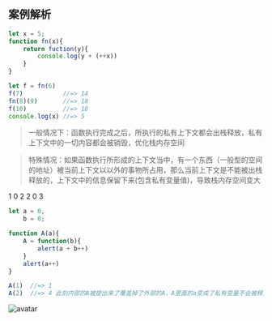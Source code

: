 
## 案例解析
```javascript
let x = 5;
function fn(x){
	return fuction(y){
		console.log(y + (++x))
	}
}

let f = fn(6)
f(7)           //=> 14
fn(8)(9)       //=> 18
f(10)          //=> 18
console.log(x) //=> 5

```
> 一般情况下：函数执行完成之后，所执行的私有上下文都会出栈释放，私有上下文中的一切内容都会被销毁，优化栈内存空间

> 特殊情况：如果函数执行所形成的上下文当中，有一个东西（一般型的空间的地址）被当前上下文以以外的事物所占用，那么当前上下文是不能被出栈释放的，上下文中的信息保留下来(包含私有变量值)，导致栈内存空间变大

1 0 2
2 0 3

```javascript
let a = 0,
    b = 0;

function A(a){
    A = function(b){
        alert(a + b++)
    }
    alert(a++)
}

A(1)  //=> 1
A(2)  //=> 4 此刻内部的A被提出来了覆盖掉了外部的A，A里面的a变成了私有变量不会被释放
```
![avatar](bbtj.bmp)